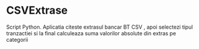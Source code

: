 # CSVExtrase
Script Python. Aplicatia citeste extrasul bancar BT CSV   , apoi selectezi tipul tranzactiei si la final calculeaza suma valorilor absolute din extras pe categorii
